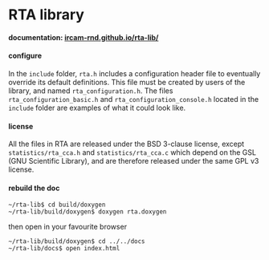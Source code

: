 # RTA library

#### documentation: [ircam-rnd.github.io/rta-lib/](https://ircam-rnd.github.io/rta-lib/)

#### configure

In the `include` folder, `rta.h` includes a configuration header file
to eventually override its default definitions.
This file must be created by users of the library, and named `rta_configuration.h`.
The files `rta_configuration_basic.h` and `rta_configuration_console.h` located
in the `include` folder are examples of what it could look like.

#### license

All the files in RTA are released under the BSD 3-clause license, except
`statistics/rta_cca.h` and `statistics/rta_cca.c` which depend on the GSL
(GNU Scientific Library), and are therefore released under the same GPL v3
license.

#### rebuild the doc
```
~/rta-lib$ cd build/doxygen
~/rta-lib/build/doxygen$ doxygen rta.doxygen
```
then open in your favourite browser
```
~/rta-lib/build/doxygen$ cd ../../docs
~/rta-lib/docs$ open index.html
```